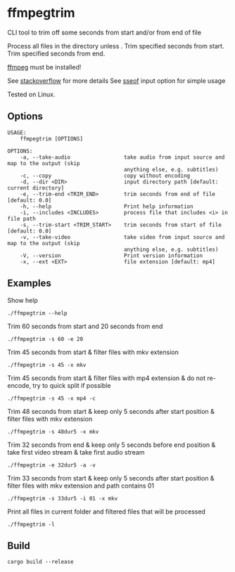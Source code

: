 # ffmpegtrim
CLI tool to trim off some seconds from start and/or from end of file

Process all files in the directory unless .
Trim specified seconds from start.
Trim specified seconds from end.

[ffmpeg](https://ffmpeg.org/) must be installed!

See [stackoverflow](https://stackoverflow.com/a/55337279/5431545) for more details
See [sseof](https://stackoverflow.com/a/36120894/5431545) input option for simple usage

Tested on Linux.

## Options
```shell
USAGE:
    ffmpegtrim [OPTIONS]

OPTIONS:
    -a, --take-audio                 take audio from input source and map to the output (skip
                                     anything else, e.g. subtitles)
    -c, --copy                       copy without encoding
    -d, --dir <DIR>                  input directory path [default: current directory]
    -e, --trim-end <TRIM_END>        trim seconds from end of file [default: 0.0]
    -h, --help                       Print help information
    -i, --includes <INCLUDES>        process file that includes <i> in file path
    -s, --trim-start <TRIM_START>    trim seconds from start of file [default: 0.0]
    -v, --take-video                 take video from input source and map to the output (skip
                                     anything else, e.g. subtitles)
    -V, --version                    Print version information
    -x, --ext <EXT>                  file extension [default: mp4]
```

## Examples
Show help
```shell
./ffmpegtrim --help
```
Trim 60 seconds from start and 20 seconds from end
```shell
./ffmpegtrim -s 60 -e 20
```
Trim 45 seconds from start & filter files with mkv extension
```shell
./ffmpegtrim -s 45 -x mkv
```
Trim 45 seconds from start & filter files with mp4 extension & do not re-encode, try to quick split if possible
```shell
./ffmpegtrim -s 45 -x mp4 -c
```
Trim 48 seconds from start & keep only 5 seconds after start position & filter files with mkv extension
```shell
./ffmpegtrim -s 48dur5 -x mkv
```
Trim 32 seconds from end & keep only 5 seconds before end position & take first video stream & take first audio stream
```shell
./ffmpegtrim -e 32dur5 -a -v
```
Trim 33 seconds from start & keep only 5 seconds after start position & filter files with mkv extension and path contains 01
```shell
./ffmpegtrim -s 33dur5 -i 01 -x mkv
```
Print all files in current folder and filtered files that will be processed
```shell
./ffmpegtrim -l
```

## Build
```shell
cargo build --release
```